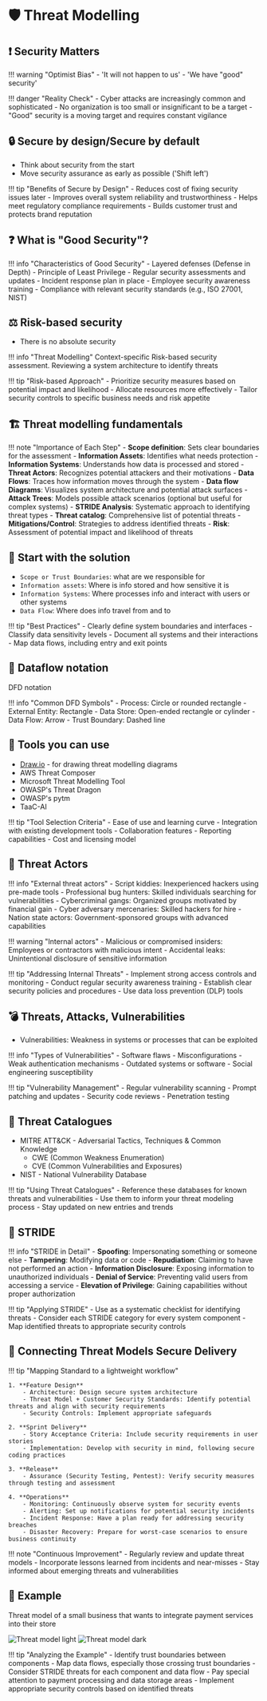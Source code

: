 # :shield: Threat Modelling

## :exclamation: Security Matters

!!! warning "Optimist Bias"
    - 'It will not happen to us'
    - 'We have "good" security'

!!! danger "Reality Check"
    - Cyber attacks are increasingly common and sophisticated
    - No organization is too small or insignificant to be a target
    - "Good" security is a moving target and requires constant vigilance

## :lock: Secure by design/Secure by default

- Think about security from the start
- Move security assurance as early as possible ('Shift left')

!!! tip "Benefits of Secure by Design"
    - Reduces cost of fixing security issues later
    - Improves overall system reliability and trustworthiness
    - Helps meet regulatory compliance requirements
    - Builds customer trust and protects brand reputation

## :question: What is "Good Security"?

!!! info "Characteristics of Good Security"
    - Layered defenses (Defense in Depth)
    - Principle of Least Privilege
    - Regular security assessments and updates
    - Incident response plan in place
    - Employee security awareness training
    - Compliance with relevant security standards (e.g., ISO 27001, NIST)

## :balance_scale: Risk-based security

- There is no absolute security

!!! info "Threat Modelling"
    Context-specific Risk-based security assessment. Reviewing a system architecture to identify threats

!!! tip "Risk-based Approach"
    - Prioritize security measures based on potential impact and likelihood
    - Allocate resources more effectively
    - Tailor security controls to specific business needs and risk appetite

## :building_construction: Threat modelling fundamentals

!!! note "Importance of Each Step"
    - **Scope definition**: Sets clear boundaries for the assessment
    - **Information Assets**: Identifies what needs protection
    - **Information Systems**: Understands how data is processed and stored
    - **Threat Actors**: Recognizes potential attackers and their motivations
    - **Data Flows**: Traces how information moves through the system
    - **Data flow Diagrams**: Visualizes system architecture and potential attack surfaces
    - **Attack Trees**: Models possible attack scenarios (optional but useful for complex systems)
    - **STRIDE Analysis**: Systematic approach to identifying threat types
    - **Threat catalog**: Comprehensive list of potential threats
    - **Mitigations/Control**: Strategies to address identified threats
    - **Risk**: Assessment of potential impact and likelihood of threats

## :rocket: Start with the solution

- `Scope or Trust Boundaries`: what are we responsible for
- `Information assets`: Where is info stored and how sensitive it is
- `Information Systems`: Where processes info and interact with users or other systems
- `Data Flow`: Where does info travel from and to

!!! tip "Best Practices"
    - Clearly define system boundaries and interfaces
    - Classify data sensitivity levels
    - Document all systems and their interactions
    - Map data flows, including entry and exit points

## :art: Dataflow notation

DFD notation

!!! info "Common DFD Symbols"
    - Process: Circle or rounded rectangle
    - External Entity: Rectangle
    - Data Store: Open-ended rectangle or cylinder
    - Data Flow: Arrow
    - Trust Boundary: Dashed line

## :toolbox: Tools you can use

- [Draw.io](https://www.drawio.com/blog/threat-modelling) - for drawing threat modelling diagrams
- AWS Threat Composer
- Microsoft Threat Modelling Tool
- OWASP's Threat Dragon
- OWASP's pytm
- TaaC-AI

!!! tip "Tool Selection Criteria"
    - Ease of use and learning curve
    - Integration with existing development tools
    - Collaboration features
    - Reporting capabilities
    - Cost and licensing model

## :busts_in_silhouette: Threat Actors

!!! info "External threat actors"
    - Script kiddies: Inexperienced hackers using pre-made tools
    - Professional bug hunters: Skilled individuals searching for vulnerabilities
    - Cybercriminal gangs: Organized groups motivated by financial gain
    - Cyber adversary mercenaries: Skilled hackers for hire
    - Nation state actors: Government-sponsored groups with advanced capabilities

!!! warning "Internal actors"
    - Malicious or compromised insiders: Employees or contractors with malicious intent
    - Accidental leaks: Unintentional disclosure of sensitive information

!!! tip "Addressing Internal Threats"
    - Implement strong access controls and monitoring
    - Conduct regular security awareness training
    - Establish clear security policies and procedures
    - Use data loss prevention (DLP) tools

## :bomb: Threats, Attacks, Vulnerabilities

- Vulnerabilities: Weakness in systems or processes that can be exploited

!!! info "Types of Vulnerabilities"
    - Software flaws
    - Misconfigurations
    - Weak authentication mechanisms
    - Outdated systems or software
    - Social engineering susceptibility

!!! tip "Vulnerability Management"
    - Regular vulnerability scanning
    - Prompt patching and updates
    - Security code reviews
    - Penetration testing

## :book: Threat Catalogues

- MITRE ATT&CK - Adversarial Tactics, Techniques & Common Knowledge
  - CWE (Common Weakness Enumeration)
  - CVE (Common Vulnerabilities and Exposures)
- NIST - National Vulnerability Database

!!! tip "Using Threat Catalogues"
    - Reference these databases for known threats and vulnerabilities
    - Use them to inform your threat modeling process
    - Stay updated on new entries and trends

## :dart: STRIDE

!!! info "STRIDE in Detail"
    - **Spoofing**: Impersonating something or someone else
    - **Tampering**: Modifying data or code
    - **Repudiation**: Claiming to have not performed an action
    - **Information Disclosure**: Exposing information to unauthorized individuals
    - **Denial of Service**: Preventing valid users from accessing a service
    - **Elevation of Privilege**: Gaining capabilities without proper authorization

!!! tip "Applying STRIDE"
    - Use as a systematic checklist for identifying threats
    - Consider each STRIDE category for every system component
    - Map identified threats to appropriate security controls

## :link: Connecting Threat Models Secure Delivery

!!! tip "Mapping Standard to a lightweight workflow"

    1. **Feature Design**
        - Architecture: Design secure system architecture
        - Threat Model + Customer Security Standards: Identify potential threats and align with security requirements
        - Security Controls: Implement appropriate safeguards

    2. **Sprint Delivery**
        - Story Acceptance Criteria: Include security requirements in user stories
        - Implementation: Develop with security in mind, following secure coding practices

    3. **Release**
        - Assurance (Security Testing, Pentest): Verify security measures through testing and assessment

    4. **Operations**
        - Monitoring: Continuously observe system for security events
        - Alerting: Set up notifications for potential security incidents
        - Incident Response: Have a plan ready for addressing security breaches
        - Disaster Recovery: Prepare for worst-case scenarios to ensure business continuity

!!! note "Continuous Improvement"
    - Regularly review and update threat models
    - Incorporate lessons learned from incidents and near-misses
    - Stay informed about emerging threats and vulnerabilities

## :eyes: Example

Threat model of a small business that wants to integrate payment services into their store

![Threat model light](img/threatmodel-light.drawio.svg#only-light)
![Threat model dark](img/threatmodel-dark.drawio.svg#only-dark)

!!! tip "Analyzing the Example"
    - Identify trust boundaries between components
    - Map data flows, especially those crossing trust boundaries
    - Consider STRIDE threats for each component and data flow
    - Pay special attention to payment processing and data storage areas
    - Implement appropriate security controls based on identified threats